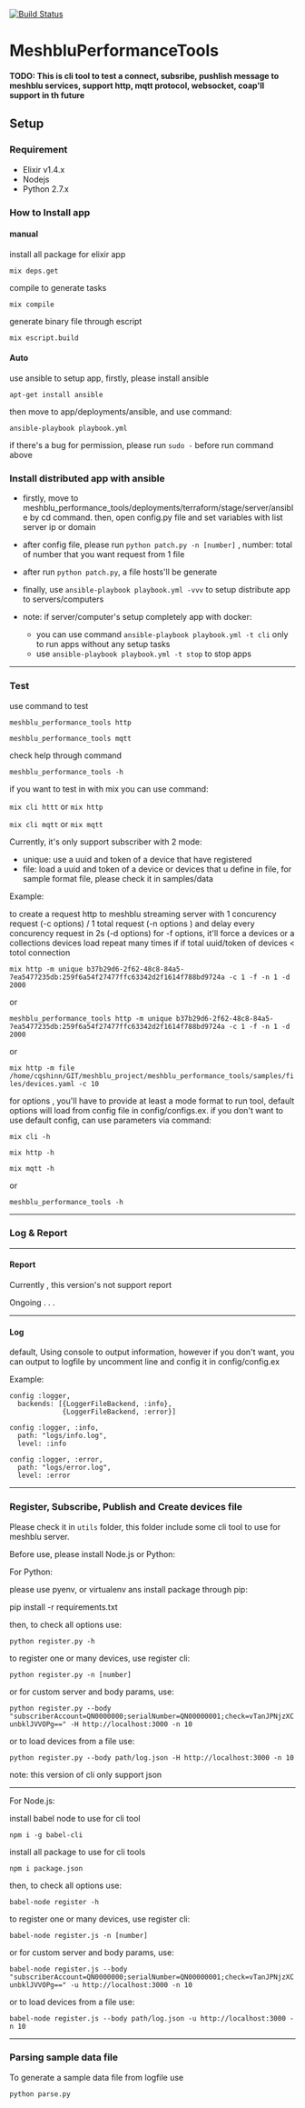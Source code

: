 [![Build Status](https://travis-ci.org/enixdark/mesh-performance-tools.svg?branch=master)](https://travis-ci.org/enixdark/mesh-performance-tools)

# MeshbluPerformanceTools

**TODO: This is cli tool to test a connect, subsribe, pushlish message to meshblu services, support http, mqtt protocol, websocket, coap'll support in th future**

## Setup

### Requirement

- Elixir v1.4.x
- Nodejs 
- Python 2.7.x

### How to Install app

#### manual

install all package for elixir app

`mix deps.get`

compile to generate tasks 

`mix compile`

generate binary file through escript

`mix escript.build`

#### Auto

use ansible to setup app, firstly, please install ansible

`apt-get install ansible`

then move to app/deployments/ansible, and use command:

`ansible-playbook playbook.yml`

if there's a bug for permission, please run `sudo -` before run command above

### Install distributed app with ansible

- firstly, move to meshblu_performance_tools/deployments/terraform/stage/server/ansible by cd command. then, open config.py file and set variables with list server ip or domain
- after config file, please run `python patch.py -n [number]` , number: total of number that you want request from 1 file
- after run `python patch.py`, a file hosts'll be generate
- finally, use `ansible-playbook playbook.yml -vvv` to setup distribute app to servers/computers

- note: if server/computer's setup completely app with docker:
  + you can use command `ansible-playbook playbook.yml -t cli` only to run apps without any setup tasks 
  + use `ansible-playbook playbook.yml -t stop` to stop apps

<hr>

### Test

use command to test

`meshblu_performance_tools http`

`meshblu_performance_tools mqtt`

check help through command

`meshblu_performance_tools -h`

if you want to test in with mix you can use command:

`mix cli httt` or `mix http`

`mix cli mqtt` or `mix mqtt`


Currently, it's only support subscriber with 2 mode:

- unique: use a uuid and token of a device that have registered
- file: load a uuid and token of a device or devices that u define in file, for sample format file, please check it in samples/data

Example:

to create a request http to meshblu streaming server with 1 concurency request (-c options) / 1 total request (-n options ) and delay every concurency request in 2s (-d options)
for -f options, it'll force a devices or a collections devices load repeat many times if if total uuid/token of devices < totol connection

`mix http -m unique b37b29d6-2f62-48c8-84a5-7ea5477235db:259f6a54f27477ffc63342d2f1614f788bd9724a -c 1 -f -n 1 -d 2000`

or 

`meshblu_performance_tools http -m unique b37b29d6-2f62-48c8-84a5-7ea5477235db:259f6a54f27477ffc63342d2f1614f788bd9724a -c 1 -f -n 1 -d 2000`

or 

`
mix http -m file /home/cqshinn/GIT/meshblu_project/meshblu_performance_tools/samples/files/devices.yaml -c 10
`

for options , you'll have to provide at least a mode format to run tool, default options will load from config file in config/configs.ex. if you don't want to use default config, can use parameters via command:

`mix cli -h`

`mix http -h`

`mix mqtt -h`

or 

`meshblu_performance_tools -h`

<hr>

### Log & Report

<hr>

#### Report

Currently , this version's not support report

Ongoing . . .

<hr>

#### Log

default, Using console to output information, however if you don't want, you can output to logfile by uncomment line and config it in config/config.ex

Example: 
```
config :logger,
  backends: [{LoggerFileBackend, :info},
             {LoggerFileBackend, :error}]

config :logger, :info,
  path: "logs/info.log",
  level: :info

config :logger, :error,
  path: "logs/error.log",
  level: :error
```

<hr>

### Register, Subscribe, Publish and Create devices file 

Please check it in `utils` folder, this folder include some cli tool to use for meshblu server.

Before use, please install Node.js or Python:


For Python:

please use pyenv, or virtualenv ans install package through pip:

pip install -r requirements.txt

then, to check all options use:

`python register.py -h`

to register one or many devices, use register cli:

```python register.py -n [number]```

or for custom server and body params, use: 

```python register.py --body "subscriberAccount=QN0000000;serialNumber=QN00000001;check=vTanJPNjzXCunbklJVVOPg==" -H http://localhost:3000 -n 10```

or to load devices from a file use:

```python register.py --body path/log.json -H http://localhost:3000 -n 10```

note: this version of cli only support json

---

For Node.js:

install babel node to use for cli tool 

`npm i -g babel-cli`

install all package to use for cli tools

`npm i package.json`


then, to check all options use:

`babel-node register -h`

to register one or many devices, use register cli:

```babel-node register.js -n [number]```

or for custom server and body params, use: 

```babel-node register.js --body "subscriberAccount=QN0000000;serialNumber=QN00000001;check=vTanJPNjzXCunbklJVVOPg==" -u http://localhost:3000 -n 10```

or to load devices from a file use:

```babel-node register.js --body path/log.json -u http://localhost:3000 -n 10```

<hr>

### Parsing  sample data file

To generate a sample data file from logfile use
 
`python parse.py` 
